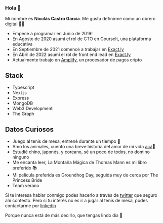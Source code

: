 ### Hola 👋

Mi nombre es **Nicolás Castro Garcia**. Me gusta definirme como un obrero digital 👷‍♂️

- Empecé a programar en Junio de 2019!
- En Agosto de 2020 asumí el rol de CTO en CourseIt, una plataforma educativa
- En Septiembre de 2021 comencé a trabajar en [Exact.ly](https://exact.ly)
- En Abril de 2022 asumí el rol de front end lead en [Exact.ly](https://exact.ly)
- Actualmente trabajo en [Amplify](https://getamplify.app), un procesador de pagos cripto


## Stack

- Typescript
- Next.js
- Express
- MongoDB
- Web3 Development
- The Graph

## Datos Curiosos

- Juego al tenis de mesa, entrené durante un tiempo 🏓
- Amo los animales, cuento una breve historia del amor de mi vida [acá](https://aida.vercel.app/)🐾
- Estudié chino, japonés, y coreano, sé un poco de todos, no domino ninguno
- Me encanta leer, La Montaña Mágica de Thomas Mann es mi libro preferido 📚
- Mi película preferida es Groundhog Day, seguida muy de cerca por The Princess Bride
- Team verano 


Si te interesa hablar conmigo podes hacerlo a través de [twitter](https://twitter.com/ncastrogarcia) que seguro ahí contesto. Pero si tu interés no es ir a jugar al tenis de mesa, podes contactarme por [linkedin](https://www.linkedin.com/in/nicolas-castro-garcia/)

Porque nunca está de más decirlo, que tengas lindo día 🐳
